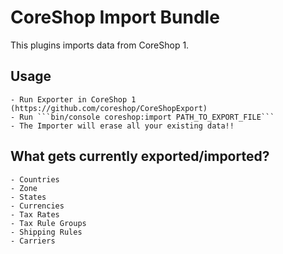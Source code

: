 # CoreShop Import Bundle

This plugins imports data from CoreShop 1.

## Usage
    - Run Exporter in CoreShop 1 (https://github.com/coreshop/CoreShopExport)
    - Run ```bin/console coreshop:import PATH_TO_EXPORT_FILE```
    - The Importer will erase all your existing data!!

## What gets currently exported/imported?
    - Countries
    - Zone
    - States
    - Currencies
    - Tax Rates
    - Tax Rule Groups
    - Shipping Rules
    - Carriers